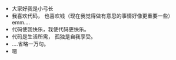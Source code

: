 -  大家好我是小弓长
-  我喜欢代码， 也喜欢钱（现在我觉得做有意思的事情好像更重要一些）emm....
-  代码使我快乐，我使代码更快乐。
-  代码是生活所需， 孤独是自我享受。
-  ....省略一万句。
-  嗯


<!---
这里贡献自己的探索 开源万岁!!
--->
